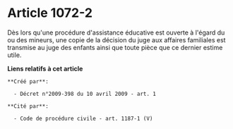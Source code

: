 # Article 1072-2

Dès lors qu'une procédure d'assistance éducative est ouverte à l'égard du ou des mineurs, une copie de la décision du juge
aux affaires familiales est transmise au juge des enfants ainsi que toute pièce que ce dernier estime utile.

**Liens relatifs à cet article**

	**Créé par**:

	  - Décret n°2009-398 du 10 avril 2009 - art. 1

	**Cité par**:

	  - Code de procédure civile - art. 1187-1 (V)
